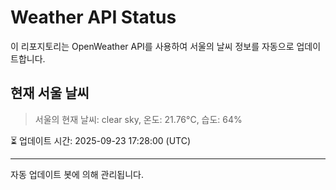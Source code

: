 
# Weather API Status

이 리포지토리는 OpenWeather API를 사용하여 서울의 날씨 정보를 자동으로 업데이트합니다.

## 현재 서울 날씨
> 서울의 현재 날씨: clear sky, 온도: 21.76°C, 습도: 64%

⏳ 업데이트 시간: 2025-09-23 17:28:00 (UTC)

---
자동 업데이트 봇에 의해 관리됩니다.
